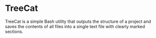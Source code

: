 # TreeCat
TreeCat is a simple Bash utility that outputs the structure of a project and saves the contents of all files into a single text file with clearly marked sections.

